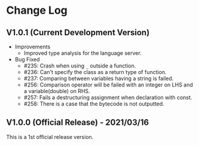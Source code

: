 # Change Log

## V1.0.1 (Current Development Version)

*   Improvements
    *   Improved type analysis for the language server.
*   Bug Fixed
    *   #235: Crash when using `_` outside a function.
    *   #236: Can't specify the class as a return type of function.
    *   #237: Comparing between variables having a string is failed.
    *   #256: Comparison operator will be failed with an integer on LHS and a variable(double) on RHS.
    *   #257: Fails a destructuring assignment when declaration with const.
    *   #258: There is a case that the bytecode is not outputted.

## V1.0.0 (Official Release) - 2021/03/16

This is a 1st official release version.
